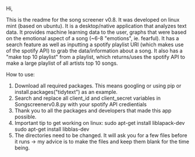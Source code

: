 Hi,

This is the readme for the song screener v0.8. It was developed on linux mint (based on ubuntu). It is a desktop/native application that analyzes text data. It provides machine learning data to the user, graphs that were based on the emotional aspect of a song (~6-8 "emotions", ie. fearful). It has a search feature as well as inputting a spotify playlist URI (which makes use of the spotify API) to grab the data/information about a song. It also has a "make top 10 playlist" from a playlist, which returns/uses the spotify API to make a large playlist of all artists top 10 songs.

How to use:

1. Download all required packages. This means googling or using pip or install.packages("tidytext") as an example.
2. Search and replace all client_id and client_secret variables in Songscreenerv0.8.py with your spotify API credientials
3. Thank you to all the packages and developers that made this app possible. 
4. Important tip to get working on linux: 
	sudo apt-get install liblapack-dev
	sudo apt-get install libblas-dev
5. The directories need to be changed. It will ask you for a few files before it runs -> my advice is to make the files and keep them blank for the time being.


